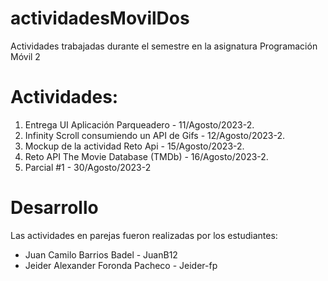 # actividadesMovilDos
Actividades trabajadas durante el semestre en la asignatura Programación Móvil 2

# Actividades: 
1. Entrega UI Aplicación Parqueadero - 11/Agosto/2023-2.
2. Infinity Scroll consumiendo un API de Gifs - 12/Agosto/2023-2.
3. Mockup de la actividad Reto Api  - 15/Agosto/2023-2.
4. Reto API The Movie Database (TMDb) - 16/Agosto/2023-2.
5. Parcial #1 - 30/Agosto/2023-2

# Desarrollo 
Las actividades en parejas fueron realizadas por los estudiantes:
* Juan Camilo Barrios Badel - JuanB12
* Jeider Alexander Foronda Pacheco - Jeider-fp
  
